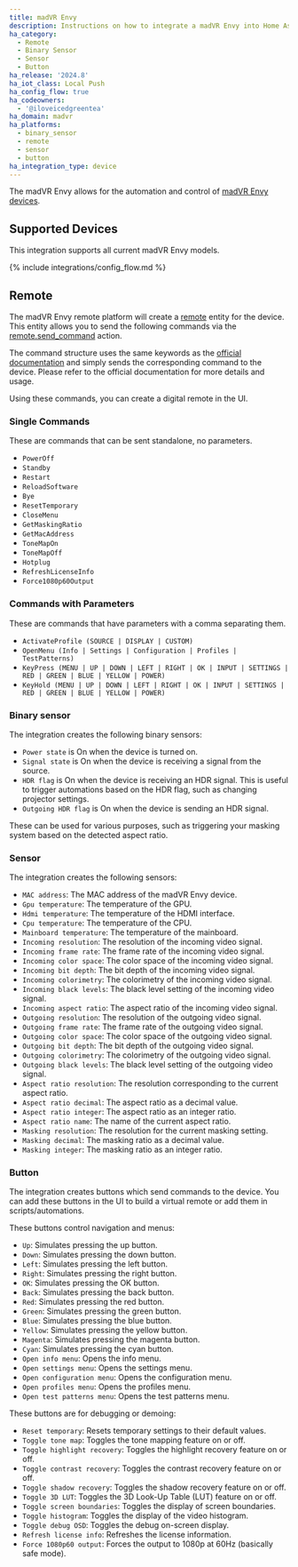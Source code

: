 ```yaml
---
title: madVR Envy
description: Instructions on how to integrate a madVR Envy into Home Assistant.
ha_category:
  - Remote
  - Binary Sensor
  - Sensor
  - Button
ha_release: '2024.8'
ha_iot_class: Local Push
ha_config_flow: true
ha_codeowners:
  - '@iloveicedgreentea'
ha_domain: madvr
ha_platforms:
  - binary_sensor
  - remote
  - sensor
  - button
ha_integration_type: device
---
```


The madVR Envy allows for the automation and control of [madVR Envy devices](https://madvrenvy.com).

## Supported Devices

This integration supports all current madVR Envy models.

{% include integrations/config_flow.md %}

## Remote

The madVR Envy remote platform will create a [remote](/integrations/remote/) entity for the device. This entity allows you to send the following commands via the [remote.send_command](/integrations/remote/) action.

The command structure uses the same keywords as the [official documentation](https://madvrenvy.com/wp-content/uploads/EnvyIpControl.pdf?r=113a) and simply sends the corresponding command to the device. Please refer to the official documentation for more details and usage.

Using these commands, you can create a digital remote in the UI.

### Single Commands

These are commands that can be sent standalone, no parameters.

- `PowerOff`
- `Standby`
- `Restart`
- `ReloadSoftware`
- `Bye`
- `ResetTemporary`
- `CloseMenu`
- `GetMaskingRatio`
- `GetMacAddress`
- `ToneMapOn`
- `ToneMapOff`
- `Hotplug`
- `RefreshLicenseInfo`
- `Force1080p60Output`


### Commands with Parameters

These are commands that have parameters with a comma separating them.

- `ActivateProfile (SOURCE | DISPLAY | CUSTOM)`
- `OpenMenu (Info | Settings | Configuration | Profiles | TestPatterns)`
- `KeyPress (MENU | UP | DOWN | LEFT | RIGHT | OK | INPUT | SETTINGS | RED | GREEN | BLUE | YELLOW | POWER)`
- `KeyHold (MENU | UP | DOWN | LEFT | RIGHT | OK | INPUT | SETTINGS | RED | GREEN | BLUE | YELLOW | POWER)`

### Binary sensor

The integration creates the following binary sensors:

- `Power state` is On when the device is turned on.
- `Signal state` is On when the device is receiving a signal from the source.
- `HDR flag` is On when the device is receiving an HDR signal. This is useful to trigger automations based on the HDR flag, such as changing projector settings.
- `Outgoing HDR flag` is On when the device is sending an HDR signal.

These can be used for various purposes, such as triggering your masking system based on the detected aspect ratio.

### Sensor

The integration creates the following sensors:

- `MAC address`: The MAC address of the madVR Envy device.
- `Gpu temperature`: The temperature of the GPU.
- `Hdmi temperature`: The temperature of the HDMI interface.
- `Cpu temperature`: The temperature of the CPU.
- `Mainboard temperature`: The temperature of the mainboard.
- `Incoming resolution`: The resolution of the incoming video signal.
- `Incoming frame rate`: The frame rate of the incoming video signal.
- `Incoming color space`: The color space of the incoming video signal.
- `Incoming bit depth`: The bit depth of the incoming video signal.
- `Incoming colorimetry`: The colorimetry of the incoming video signal.
- `Incoming black levels`: The black level setting of the incoming video signal.
- `Incoming aspect ratio`: The aspect ratio of the incoming video signal.
- `Outgoing resolution`: The resolution of the outgoing video signal.
- `Outgoing frame rate`: The frame rate of the outgoing video signal.
- `Outgoing color space`: The color space of the outgoing video signal.
- `Outgoing bit depth`: The bit depth of the outgoing video signal.
- `Outgoing colorimetry`: The colorimetry of the outgoing video signal.
- `Outgoing black levels`: The black level setting of the outgoing video signal.
- `Aspect ratio resolution`: The resolution corresponding to the current aspect ratio.
- `Aspect ratio decimal`: The aspect ratio as a decimal value.
- `Aspect ratio integer`: The aspect ratio as an integer ratio.
- `Aspect ratio name`: The name of the current aspect ratio.
- `Masking resolution`: The resolution for the current masking setting.
- `Masking decimal`: The masking ratio as a decimal value.
- `Masking integer`: The masking ratio as an integer ratio.

### Button

The integration creates buttons which send commands to the device. You can add these buttons in the UI to build a virtual remote or add them in scripts/automations.

These buttons control navigation and menus:

- `Up`: Simulates pressing the up button.
- `Down`: Simulates pressing the down button.
- `Left`: Simulates pressing the left button.
- `Right`: Simulates pressing the right button.
- `OK`: Simulates pressing the OK button.
- `Back`: Simulates pressing the back button.
- `Red`: Simulates pressing the red button.
- `Green`: Simulates pressing the green button.
- `Blue`: Simulates pressing the blue button.
- `Yellow`: Simulates pressing the yellow button.
- `Magenta`: Simulates pressing the magenta button.
- `Cyan`: Simulates pressing the cyan button.
- `Open info menu`: Opens the info menu.
- `Open settings menu`: Opens the settings menu.
- `Open configuration menu`: Opens the configuration menu.
- `Open profiles menu`: Opens the profiles menu.
- `Open test patterns menu`: Opens the test patterns menu.

These buttons are for debugging or demoing:

- `Reset temporary`: Resets temporary settings to their default values.
- `Toggle tone map`: Toggles the tone mapping feature on or off.
- `Toggle highlight recovery`: Toggles the highlight recovery feature on or off.
- `Toggle contrast recovery`: Toggles the contrast recovery feature on or off.
- `Toggle shadow recovery`: Toggles the shadow recovery feature on or off.
- `Toggle 3D LUT`: Toggles the 3D Look-Up Table (LUT) feature on or off.
- `Toggle screen boundaries`: Toggles the display of screen boundaries.
- `Toggle histogram`: Toggles the display of the video histogram.
- `Toggle debug OSD`: Toggles the debug on-screen display.
- `Refresh license info`: Refreshes the license information.
- `Force 1080p60 output`: Forces the output to 1080p at 60Hz (basically safe mode).
